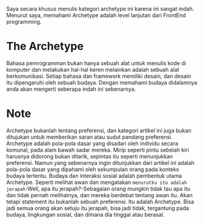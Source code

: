Saya secara khusus menulis kategori archetype ini karena ini sangat indah.
Menurut saya, memahami Archetype adalah level lanjutan dari FrontEnd programming.

# The Archetype
Bahasa pemrogramman bukan hanya sebuah alat untuk menulis kode di komputer dan melakukan hal-hal keren melainkan adalah sebuah alat berkomunikasi.
Setiap bahasa dan framework memiliki desain, dan desain itu dipengaruhi oleh sebuah budaya. Dengan memahami budaya didalamnya anda akan mengerti seberapa indah ini sebenarnya.

# Note
Archetype bukanlah tentang preferensi, dan kategori artikel ini juga bukan ditujukan untuk memberikan saran atau sudut pandang preferensi.
Archetype adalah pola-pola dasar yang disadari oleh individu secara komunal, pada alam bawah sadar mereka.
Mirip seperti pintu sebelah kiri harusnya didorong bukan ditarik, sepintas itu seperti menunjukkan preferensi.
Namun yang sebenarnya ingin ditunjukkan dari artikel ini adalah pola-pola dasar yang dipahami oleh sekumpulan orang pada konteks budaya tertentu.
Budaya dan interaksi sosial adalah pembentuk utama Archetype. Seperti melihat awan dan mengatakan `menurutku itu adalah jerapah`-Well, apa itu jerapah?-Sebagaian orang mungkin tidak tau apa itu dan tidak pernah melihatnya, dan mereka berdebat tentang awan itu.
Akan tetapi statement itu bukanlah sebuah preferensi. Itu adalah Archetype. Bisa jadi semua orang akan setuju itu jerapah, bisa jadi tidak, tergantung pada budaya, lingkungan sosial, dan dimana dia tinggal atau berasal.

